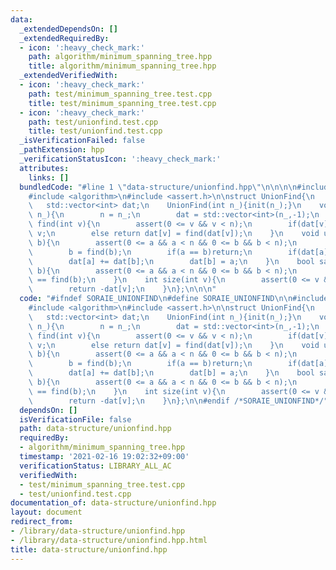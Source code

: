 ```yaml
---
data:
  _extendedDependsOn: []
  _extendedRequiredBy:
  - icon: ':heavy_check_mark:'
    path: algorithm/minimum_spanning_tree.hpp
    title: algorithm/minimum_spanning_tree.hpp
  _extendedVerifiedWith:
  - icon: ':heavy_check_mark:'
    path: test/minimum_spanning_tree.test.cpp
    title: test/minimum_spanning_tree.test.cpp
  - icon: ':heavy_check_mark:'
    path: test/unionfind.test.cpp
    title: test/unionfind.test.cpp
  _isVerificationFailed: false
  _pathExtension: hpp
  _verificationStatusIcon: ':heavy_check_mark:'
  attributes:
    links: []
  bundledCode: "#line 1 \"data-structure/unionfind.hpp\"\n\n\n\n#include <vector>\n\
    #include <algorithm>\n#include <assert.h>\n\nstruct UnionFind{\n    int n;\n \
    \   std::vector<int> dat;\n    UnionFind(int n_){init(n_);}\n    void init(int\
    \ n_){\n        n = n_;\n        dat = std::vector<int>(n_,-1);\n    }\n    int\
    \ find(int v){\n        assert(0 <= v && v < n);\n        if(dat[v] < 0)return\
    \ v;\n        else return dat[v] = find(dat[v]);\n    }\n    void unite(int a,int\
    \ b){\n        assert(0 <= a && a < n && 0 <= b && b < n);\n        a = find(a);\n\
    \        b = find(b);\n        if(a == b)return;\n        if(dat[a] > dat[b])std::swap(a,b);\n\
    \        dat[a] += dat[b];\n        dat[b] = a;\n    }\n    bool same(int a,int\
    \ b){\n        assert(0 <= a && a < n && 0 <= b && b < n);\n        return find(a)\
    \ == find(b);\n    }\n    int size(int v){\n        assert(0 <= v && v < n);\n\
    \        return -dat[v];\n    }\n};\n\n\n"
  code: "#ifndef SORAIE_UNIONFIND\n#define SORAIE_UNIONFIND\n\n#include <vector>\n\
    #include <algorithm>\n#include <assert.h>\n\nstruct UnionFind{\n    int n;\n \
    \   std::vector<int> dat;\n    UnionFind(int n_){init(n_);}\n    void init(int\
    \ n_){\n        n = n_;\n        dat = std::vector<int>(n_,-1);\n    }\n    int\
    \ find(int v){\n        assert(0 <= v && v < n);\n        if(dat[v] < 0)return\
    \ v;\n        else return dat[v] = find(dat[v]);\n    }\n    void unite(int a,int\
    \ b){\n        assert(0 <= a && a < n && 0 <= b && b < n);\n        a = find(a);\n\
    \        b = find(b);\n        if(a == b)return;\n        if(dat[a] > dat[b])std::swap(a,b);\n\
    \        dat[a] += dat[b];\n        dat[b] = a;\n    }\n    bool same(int a,int\
    \ b){\n        assert(0 <= a && a < n && 0 <= b && b < n);\n        return find(a)\
    \ == find(b);\n    }\n    int size(int v){\n        assert(0 <= v && v < n);\n\
    \        return -dat[v];\n    }\n};\n\n#endif /*SORAIE_UNIONFIND*/"
  dependsOn: []
  isVerificationFile: false
  path: data-structure/unionfind.hpp
  requiredBy:
  - algorithm/minimum_spanning_tree.hpp
  timestamp: '2021-02-16 19:02:32+09:00'
  verificationStatus: LIBRARY_ALL_AC
  verifiedWith:
  - test/minimum_spanning_tree.test.cpp
  - test/unionfind.test.cpp
documentation_of: data-structure/unionfind.hpp
layout: document
redirect_from:
- /library/data-structure/unionfind.hpp
- /library/data-structure/unionfind.hpp.html
title: data-structure/unionfind.hpp
---
```

